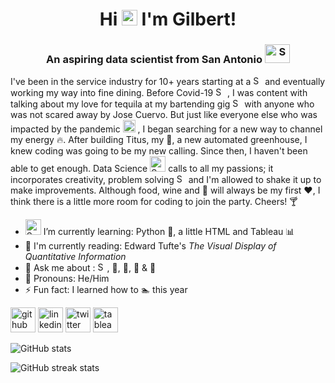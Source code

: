 
<h1 align="center"> Hi <img src="https://media.giphy.com/media/hvRJCLFzcasrR4ia7z/giphy.gif" width="25px"> I'm Gilbert! </h1>
<h3 align="center">An aspiring data scientist from San Antonio <img width="40" alt="Screen Shot 2020-10-27 at 8 56 29 PM" src="https://user-images.githubusercontent.com/68249276/97381936-2765a300-1898-11eb-8cf7-3b3692122087.png" height = 30> </h3>

I've been in the service industry for 10+ years starting at a <img width="15" alt="Screen Shot 2020-10-27 at 10 46 54 PM" src="https://user-images.githubusercontent.com/68249276/97388570-613da600-18a6-11eb-8890-1c63130bf01c.png">
 and eventually working my way into fine dining. Before Covid-19 <img width="15" alt="Screen Shot 2020-10-27 at 10 48 50 PM" src="https://user-images.githubusercontent.com/68249276/97388692-9c3fd980-18a6-11eb-9e79-a0a170fd75c4.png">
, I was content with talking about my love for tequila at my bartending gig <img width="15" alt="Screen Shot 2020-10-27 at 10 57 42 PM" src="https://user-images.githubusercontent.com/68249276/97389226-d6f64180-18a7-11eb-85ed-760e21df839d.png">
 with anyone who was not scared away by Jose Cuervo. But just like everyone else who was impacted by the pandemic <img width="20" alt="Screen Shot 2020-10-27 at 11 13 02 PM" src="https://user-images.githubusercontent.com/68249276/97390080-f9895a00-18a9-11eb-94c1-897dee9051d5.png">
, I began searching for a new way to channel my energy :fire:. After building Titus, my :turtle:, a new automated greenhouse, I knew coding was going to be my new calling. Since then, I haven't been able to get enough. Data Science <img width="25" alt="Screen Shot 2020-10-27 at 11 10 08 PM" src="https://user-images.githubusercontent.com/68249276/97389936-a7e0cf80-18a9-11eb-97fd-1ef26053674e.png">
 calls to all my passions; it incorporates creativity, problem solving <img width="15" alt="Screen Shot 2020-10-27 at 10 53 29 PM" src="https://user-images.githubusercontent.com/68249276/97388968-40298500-18a7-11eb-91ca-a882cb33be7b.png">
 and I'm allowed to shake it up to make improvements. Although food, wine and :basketball: will always be my first :heart:, I think there is a little more room for coding to join the party. Cheers! :cocktail:


- <img width="25" alt="Screen Shot 2020-10-27 at 11 06 31 PM" src="https://user-images.githubusercontent.com/68249276/97389729-107b7c80-18a9-11eb-9151-7bba46a959ab.png"> I’m currently learning: Python :snake:, a little HTML and Tableau :bar_chart: 
- :book:  I'm currently reading: Edward Tufte's *The Visual Display of Quantitative Information*
- 💬  Ask me about : <img width="15" alt="Screen Shot 2020-10-27 at 10 23 10 PM" src="https://user-images.githubusercontent.com/68249276/97386973-0b1b3380-18a3-11eb-8b07-2ce82aa16f69.png">, :rowboat:, :dog:, :meat_on_bone:  & :wine_glass: 
- :man:  Pronouns: He/Him 
- ⚡  Fun fact: I learned how to :swimmer: this year 


[<img src='https://cdn.jsdelivr.net/npm/simple-icons@3.0.1/icons/github.svg' alt='github' height='40'>](https://github.com/gilbert-noriega-ii)  [<img src='https://cdn.jsdelivr.net/npm/simple-icons@3.0.1/icons/linkedin.svg' alt='linkedin' height='40'>](https://www.linkedin.com/in/https://www.linkedin.com/in/gilbert-noriega-ii//)  [<img src='https://cdn.jsdelivr.net/npm/simple-icons@3.0.1/icons/twitter.svg' alt='twitter' height='40'>](https://twitter.com/@GNoriegaII)  [<img src='https://cdn.jsdelivr.net/npm/simple-icons@3.0.1/icons/tableau.svg' alt='tableau' height='40'>](https://public.tableau.com/profile/gilbert.noriega.ii#!/)  

![GitHub stats](https://github-readme-stats.vercel.app/api?username=gilbert-noriega-ii&show_icons=true)  

![GitHub streak stats](https://github-readme-streak-stats.herokuapp.com/?user=gilbert-noriega-ii)  


